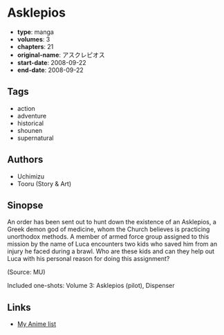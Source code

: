 # Asklepios

-   **type**: manga
-   **volumes**: 3
-   **chapters**: 21
-   **original-name**: アスクレピオス
-   **start-date**: 2008-09-22
-   **end-date**: 2008-09-22

## Tags

-   action
-   adventure
-   historical
-   shounen
-   supernatural

## Authors

-   Uchimizu
-   Tooru (Story & Art)

## Sinopse

An order has been sent out to hunt down the existence of an Asklepios, a Greek demon god of medicine, whom the Church believes is practicing unorthodox methods. A member of armed force group assigned to this mission by the name of Luca encounters two kids who saved him from an injury he faced during a brawl. Who are these kids and can they help out Luca with his personal reason for doing this assignment?

(Source: MU)

Included one-shots:
Volume 3: Asklepios (pilot), Dispenser

## Links

-   [My Anime list](https://myanimelist.net/manga/8254/Asklepios)
